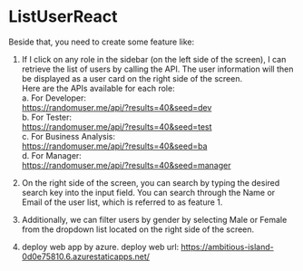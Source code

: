 # ListUserReact
Beside that, you need to create some feature like:
1.	If I click on any role in the sidebar (on the left side of the screen), I can retrieve the list of users by calling the API. The user information will then be displayed as a user card on the right side of the screen.
<br>Here are the APIs available for each role:
<br>a.  For Developer:
<br>https://randomuser.me/api/?results=40&seed=dev
 <br>b.	For Tester:
<br>https://randomuser.me/api/?results=40&seed=test
<br>c.	For Business Analysis:
<br>https://randomuser.me/api/?results=40&seed=ba
<br>d.	For Manager:
<br>https://randomuser.me/api/?results=40&seed=manager

3.	On the right side of the screen, you can search by typing the desired search key into the input field. You can search through the Name or Email of the user list, which is referred to as feature 1. 

4.	Additionally, we can filter users by gender by selecting Male or Female from the dropdown list located on the right side of the screen.
5. deploy web app by azure.
deploy web url: https://ambitious-island-0d0e75810.6.azurestaticapps.net/
